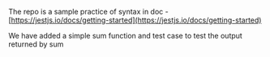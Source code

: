 The repo is a sample practice of syntax in doc - [https://jestjs.io/docs/getting-started](https://jestjs.io/docs/getting-started)

We have added a simple sum function and test case to test the output returned by sum